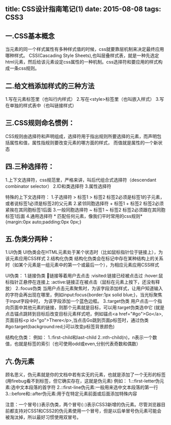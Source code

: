 title: CSS设计指南笔记(1)
date: 2015-08-08
tags: CSS3
---
## 一.CSS基本概念
当元素的同一个样式属性有多种样式值的时候，css就要靠层机制来决定最终应用哪种样式。
CSS(Cascading Style Sheets),也叫层叠样式表，就是一种先选定html元素，然后给该元素设定css属性的一种机制。css选择符和要应用的样式构成一条css规则。

## 二.给文档添加样式的三种方法
1.写在元素标签里（也叫行内样式）
2.写在&lt;style&gt;标签里（也叫嵌入样式）
3.写在单独的样式表中（也叫链接样式）

## 三.CSS规则命名惯例：
CSS规则由选择符和声明组成，选择符用于指出规则所要选择的元素，而声明包括属性和值，属性指规则要改变元素的哪方面的样式，
而值就是属性的一个新状态
<!--more-->
## 四.三种选择符：
1.上下文选择符，css规范里，严格来讲，叫后代组合式选择符（descendant combinator selector）
2.ID和类选择符
3.属性选择符

特殊的上下文选择符：
1.子选择符 >
	标签1 > 标签2
	标签2必须是标签1的子元素，或者说标签1必须是标签2的父元素
2.紧邻同胞选择符 +
	标签1 + 标签2
	标签2必须紧挨在其同胞标签1后面
3.一般同胞选择符 ~
	标签1 ~ 标签2
	标签2必须跟在其同胞标签1后面
4.通用选择符 \*
	匹配任何元素，像我们平时常用的css规则\*{margin:0px auto;padding:0px 0px;}

## 五.伪类分两种：
1.UI伪类
	UI伪类会在HTML元素处于某个状态时（比如鼠标指针位于链接上），为该元素应用CSS样式
2.结构化伪类
	结构化伪类会在标记中存在某种结构上的关系时（如某个元素是一组元素中的第一个或最后一个），为相应元素应用CSS样式

UI伪类：
1.链接伪类
	:link:链接等着用户去点击
	:visited:链接已经被点击过
	:hover:鼠标指针正悬停在连接上
	:active:链接正在被点击（鼠标在元素上按下，还没有释放）
2.:focus伪类
	当用户点击元素聚焦时，为该字段添加样式，让用户知道输入的字符会再出现在哪里，例如input:focus{border:1px solid blue;}，当光标聚焦于input字段中时，
	为该字段添加一个蓝色边框。
3.:target伪类
	用户点击一个指向页面中其他元素的链接，则那个元素就是目标，可以用:target伪类选中它
	(就是点击锚点跳转到目标后改变目标元素样式吧，例如锚点&lt;a href="#go"&gt;Go&lt;/a&gt;,页面目标&lt;p id="go"&gt;There&lt;/p&gt;,当点击Go跳到页面p标签时，通过伪类#go:target{background:red;}可以改变p标签背景颜色)
	
结构化伪类：
例如：
1.:first-child和last-child
2.:nth-child(n)，n表示一个数值，也就是标签的索引（也可使用odd或even,分别代表奇数和偶数）

## 六.伪元素
顾名思义，伪元素就是你的文档中若有实无的元素，也就是添加了一个无形的标签(用firebug看不到标签，但它确实存在，这就是伪元素)
例如：
1.::first-letter伪元素:选中文本段落的首字符
2.::first-line伪元素:一般用来选中文本段落的第一行
3.::before和::after伪元素:用于在特定元素前面或后面添加特殊内容

注意：一个冒号(:)表示伪类，两个冒号(::)表示CSS3新增的伪元素。尽管浏览器目前都支持对CSS1和CSS2的伪元素使用一个冒号，但是以后单冒号伪元素可能会被淘汰掉，所以最好习惯使用双冒号。